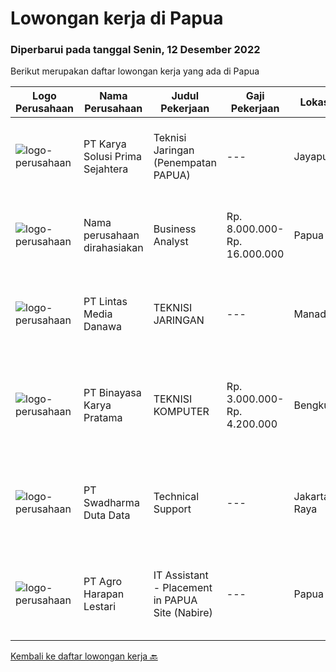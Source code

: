 
  # Lowongan kerja di Papua

  ### Diperbarui pada tanggal Senin, 12 Desember 2022

  Berikut merupakan daftar lowongan kerja yang ada di Papua

  |Logo Perusahaan | Nama Perusahaan | Judul Pekerjaan | Gaji Pekerjaan | Lokasi | Deskripsi | Tanggal diunggah | Pranala |
  | -------------- | --------------- | --------------- | --------- | --------- | -------------- | ------- | ----------- |
  |![logo-perusahaan](https://image-service-cdn.seek.com.au/bb0f2c313297f2db3d497466b95d7da85644edc0/ee4dce1061f3f616224767ad58cb2fc751b8d2dc)|PT Karya Solusi Prima Sejahtera|Teknisi Jaringan (Penempatan PAPUA)|---|Jayapura|KUALIFIKASI Pendidikan minimal SMK Teknik Komputer &amp; Jaringan/Arus Lemah/sejenisnya Memiliki pengalaman sebagai teknisi minimal 1 tahun  Memiliki...|Minggu, 11 Desember 2022|https://www.jobstreet.co.id/id/job/teknisi-jaringan-penempatan-papua-4128964?token=0~402f2d62-39d9-4c3b-b120-bc65dbbb6525&sectionRank=1&jobId=jobstreet-id-job-4128964|
|![logo-perusahaan](https://i.ibb.co/sqvTCh9/112815900-stock-vector-no-image-available-icon-flat-vector.webp)|Nama perusahaan dirahasiakan|Business Analyst|Rp. 8.000.000-Rp. 16.000.000|Papua|Requirements:·       Minimum 2 years of experience in IT Field as a Business Analysis.·       Exceptional analytical and conceptual thinking...|Jumat, 02 Desember 2022|https://www.jobstreet.co.id/id/job/business-analyst-4118395?token=0~402f2d62-39d9-4c3b-b120-bc65dbbb6525&sectionRank=2&jobId=jobstreet-id-job-4118395|
|![logo-perusahaan](https://image-service-cdn.seek.com.au/f016daeca73ea64e27964850a436d6599eb2f15e/ee4dce1061f3f616224767ad58cb2fc751b8d2dc)|PT Lintas Media Danawa|TEKNISI JARINGAN|---|Manado|Kualifikasi: Usia maksimum saat melamar adalah 28 tahun Lulusan SMK/D3/S1 (TKJ, Teknik elektro, informatika, ilmu computer) dan sejenisnya Minimal...|Selasa, 29 November 2022|https://www.jobstreet.co.id/id/job/teknisi-jaringan-4123999?token=0~402f2d62-39d9-4c3b-b120-bc65dbbb6525&sectionRank=3&jobId=jobstreet-id-job-4123999|
|![logo-perusahaan](https://image-service-cdn.seek.com.au/ffbcd8309fe4010672e6779bce48c2652d16094e/ee4dce1061f3f616224767ad58cb2fc751b8d2dc)|PT Binayasa Karya Pratama|TEKNISI KOMPUTER|Rp. 3.000.000-Rp. 4.200.000|Bengkulu|Tanggung Jawab Pekerjaan: Melakukan pemantauan terhadap perangkat serta maintenance yang bersifat preventif seperti update patch Operating System dan...|Rabu, 23 November 2022|https://www.jobstreet.co.id/id/job/teknisi-komputer-4117581?token=0~402f2d62-39d9-4c3b-b120-bc65dbbb6525&sectionRank=4&jobId=jobstreet-id-job-4117581|
|![logo-perusahaan](https://image-service-cdn.seek.com.au/0f683dc67275bb803453d1e92fb7cd7b12b824b6/ee4dce1061f3f616224767ad58cb2fc751b8d2dc)|PT Swadharma Duta Data|Technical Support|---|Jakarta Raya|Pendidikan minimum D3/S1 Jurusan IT IPK Minimum 2.75 Memiliki pengalaman minimal 1 tahun (diutamakan) telah berhasil menyelesaikan ujian sertifikasi...|Rabu, 16 November 2022|https://www.jobstreet.co.id/id/job/technical-support-4108019?token=0~402f2d62-39d9-4c3b-b120-bc65dbbb6525&sectionRank=5&jobId=jobstreet-id-job-4108019|
|![logo-perusahaan](https://image-service-cdn.seek.com.au/cf504cf0fd63cff79d8947c0ec301d1bfb683f57/ee4dce1061f3f616224767ad58cb2fc751b8d2dc)|PT Agro Harapan Lestari|IT Assistant - Placement in PAPUA Site (Nabire)|---|Papua|Job Descriptions: Microsoft Windows Server (2003, 2008R2) administration, installation, disaster recovery planning, backups, performance analysis, and...|Selasa, 15 November 2022|https://www.jobstreet.co.id/id/job/it-assistant-placement-in-papua-site-nabire-4107564?token=0~402f2d62-39d9-4c3b-b120-bc65dbbb6525&sectionRank=6&jobId=jobstreet-id-job-4107564|


  [Kembali ke daftar lowongan kerja 🔙](../README.md#daftar-lowongan-kerja)
  